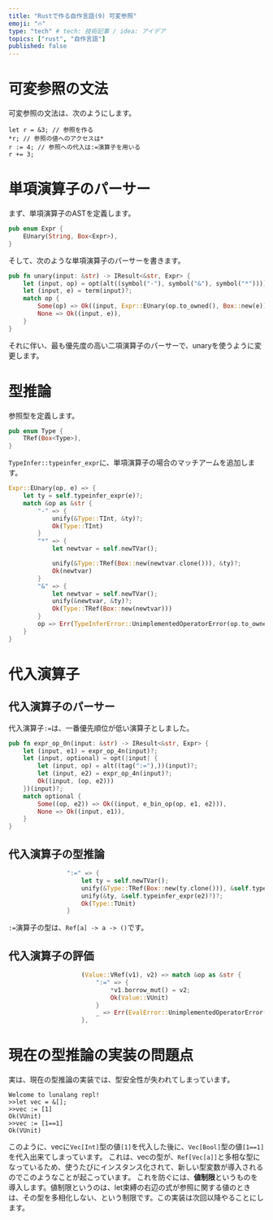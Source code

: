 ```yaml
---
title: "Rustで作る自作言語(9) 可変参照"
emoji: "🔥"
type: "tech" # tech: 技術記事 / idea: アイデア
topics: ["rust", "自作言語"]
published: false
---
```

# 可変参照の文法
可変参照の文法は、次のようにします。
```
let r = &3; // 参照を作る
*r; // 参照の値へのアクセスは*
r := 4; // 参照への代入は:=演算子を用いる
r += 3;
```

# 単項演算子のパーサー
まず、単項演算子のASTを定義します。

```rust
pub enum Expr {
    EUnary(String, Box<Expr>),
}
```

そして、次のような単項演算子のパーサーを書きます。
```rust
pub fn unary(input: &str) -> IResult<&str, Expr> {
    let (input, op) = opt(alt((symbol("-"), symbol("&"), symbol("*"))))(input)?;
    let (input, e) = term(input)?;
    match op {
        Some(op) => Ok((input, Expr::EUnary(op.to_owned(), Box::new(e)))),
        None => Ok((input, e)),
    }
}
```

それに伴い、最も優先度の高い二項演算子のパーサーで、unaryを使うように変更します。

# 型推論
参照型を定義します。
```rust
pub enum Type {
    TRef(Box<Type>),
}
```

`TypeInfer::typeinfer_expr`に、単項演算子の場合のマッチアームを追加します。
```rust
Expr::EUnary(op, e) => {
    let ty = self.typeinfer_expr(e)?;
    match &op as &str {
        "-" => {
            unify(&Type::TInt, &ty)?;
            Ok(Type::TInt)
        }
        "*" => {
            let newtvar = self.newTVar();

            unify(&Type::TRef(Box::new(newtvar.clone())), &ty)?;
            Ok(newtvar)
        }
        "&" => {
            let newtvar = self.newTVar();
            unify(&newtvar, &ty)?;
            Ok(Type::TRef(Box::new(newtvar)))
        }
        op => Err(TypeInferError::UnimplementedOperatorError(op.to_owned())),
    }
}
```

# 代入演算子
## 代入演算子のパーサー
代入演算子`:=`は、一番優先順位が低い演算子としました。
```rust
pub fn expr_op_0n(input: &str) -> IResult<&str, Expr> {
    let (input, e1) = expr_op_4n(input)?;
    let (input, optional) = opt(|input| {
        let (input, op) = alt((tag(":="),))(input)?;
        let (input, e2) = expr_op_4n(input)?;
        Ok((input, (op, e2)))
    })(input)?;
    match optional {
        Some((op, e2)) => Ok((input, e_bin_op(op, e1, e2))),
        None => Ok((input, e1)),
    }
}
```
## 代入演算子の型推論
```rust
                ":=" => {
                    let ty = self.newTVar();
                    unify(&Type::TRef(Box::new(ty.clone())), &self.typeinfer_expr(e1)?)?;
                    unify(&ty, &self.typeinfer_expr(e2)?)?;
                    Ok(Type::TUnit)
                }
```
`:=`演算子の型は、`Ref[a] -> a -> ()`です。

## 代入演算子の評価
```rust
                    (Value::VRef(v1), v2) => match &op as &str {
                        ":=" => {
                            *v1.borrow_mut() = v2;
                            Ok(Value::VUnit)
                        }
                        _ => Err(EvalError::UnimplementedOperatorError(op)),
                    },
```

# 現在の型推論の実装の問題点
実は、現在の型推論の実装では、型安全性が失われてしまっています。
```
Welcome to lunalang repl!
>>let vec = &[];
>>vec := [1]
Ok(VUnit)
>>vec := [1==1]
Ok(VUnit)
```
このように、vecに`Vec[Int]`型の値`[1]`を代入した後に、`Vec[Bool]`型の値`[1==1]`を代入出来てしまっています。
これは、vecの型が、`Ref[Vec[a]]`と多相な型になっているため、使うたびにインスタンス化されて、新しい型変数が導入されるのでこのようなことが起こっています。
これを防ぐには、**値制限**というものを導入します。値制限というのは、let束縛の右辺の式が参照に関する値のときは、その型を多相化しない、という制限です。この実装は次回以降やることにします。
